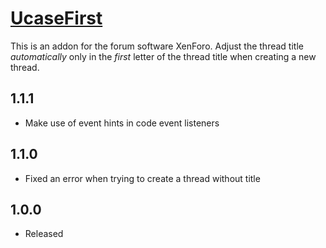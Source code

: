 # [UcaseFirst](http://xenforo.com/community/resources/ucasefirst.84)

This is an addon for the forum software XenForo. Adjust the thread title *automatically* only in the *first* letter of the thread title when creating a new thread.

## 1.1.1
- Make use of event hints in code event listeners

## 1.1.0
- Fixed an error when trying to create a thread without title

## 1.0.0
- Released



